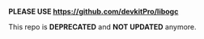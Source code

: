 **PLEASE USE https://github.com/devkitPro/libogc**

This repo is **DEPRECATED** and **NOT UPDATED** anymore.
